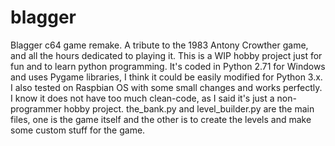 # blagger
Blagger c64 game remake.
A tribute to the 1983 Antony Crowther game, and all the hours dedicated to playing it.
This is a WIP hobby project just for fun and to learn python programming.
It's coded in Python 2.71 for Windows and uses Pygame libraries, I think it could be easily modified for Python 3.x.
I also tested on Raspbian OS with some small changes and works perfectly.
I know it does not have too much clean-code, as I said it's just a non-programmer hobby project.
the_bank.py and level_builder.py are the main files, one is the game itself and the other is to create the levels and make some custom stuff for the game.
